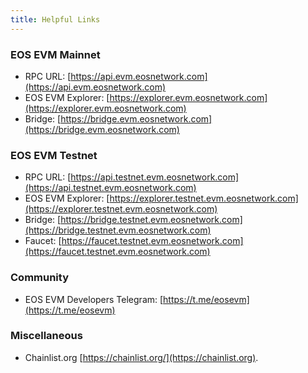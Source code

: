 ```yaml
---
title: Helpful Links
---
```


### EOS EVM Mainnet

* RPC URL: [https://api.evm.eosnetwork.com](https://api.evm.eosnetwork.com)
* EOS EVM Explorer: [https://explorer.evm.eosnetwork.com](https://explorer.evm.eosnetwork.com)
* Bridge: [https://bridge.evm.eosnetwork.com](https://bridge.evm.eosnetwork.com)

### EOS EVM Testnet

* RPC URL: [https://api.testnet.evm.eosnetwork.com](https://api.testnet.evm.eosnetwork.com)
* EOS EVM Explorer: [https://explorer.testnet.evm.eosnetwork.com](https://explorer.testnet.evm.eosnetwork.com)
* Bridge: [https://bridge.testnet.evm.eosnetwork.com](https://bridge.testnet.evm.eosnetwork.com)
* Faucet: [https://faucet.testnet.evm.eosnetwork.com](https://faucet.testnet.evm.eosnetwork.com)

### Community

* EOS EVM Developers Telegram: [https://t.me/eosevm](https://t.me/eosevm)

### Miscellaneous

* Chainlist.org [https://chainlist.org/](https://chainlist.org).
